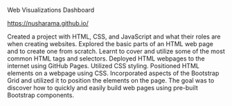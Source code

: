 Web Visualizations Dashboard

https://nusharama.github.io/

Created a project with HTML, CSS, and JavaScript and what their roles are when creating websites. 
Explored the basic parts of an HTML web page and to create one from scratch. 
Learnt to cover and utilize some of the most common HTML tags and selectors. 
Deployed HTML webpages to the internet using GitHub Pages. 
Utilized CSS styling. Positioned HTML elements on a webpage using CSS. 
Incorporated aspects of the Bootstrap Grid and utilized it to position the elements on the page. 
The goal was to discover how to quickly and easily build web pages using pre-built Bootstrap components.
